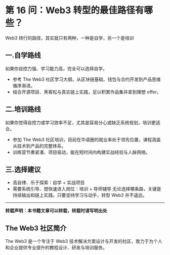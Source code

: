 # 第 16 问：Web3 转型的最佳路径有哪些？

Web3 转行的路径，其实就只有两种，一种是自学，另一个是培训

## 一.自学路线
如果你自控力强、学习能力高，完全可以选择自学。
- 参考 The Web3 社区学习大纲，从区块链基础、钱包与合约开发到产品思维循序渐进。
- 结合开源项目、黑客松与真实链上实践，足以积累作品集并拿到理想 offer。

## 二.培训路线
如果你觉得自控力或学习效率不足，尤其是容易分心或缺乏系统规划，培训更适合。
- 参加 The Web3 社区培训，目前在华语圈的就业率处于领先位置，课程涵盖从技术到产品的完整体系。
- 训练营节奏紧凑、项目驱动，能在短时间内构建实战经验与人脉网络。

## 三.选择建议
- 高自律、乐于探索：自学 + 实战项目
- 需要系统引导、想快速进入岗位：培训 + 导师辅导
无论选择哪条路，关键是持续输出和链上实践。只要坚持学习与动手，转型 Web3 并不遥远。

---

**转载声明：本书籍文章可以转载，转载时请写明出处**

## The Web3 社区简介
The Web3 是一个专注于 Web3 技术解决方案设计与开发的社区，致力于为个人和企业提供专业提升的教程设计、研发与培训服务。


